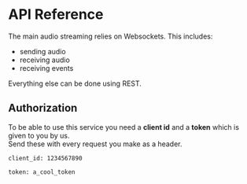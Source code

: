 # API Reference

The main audio streaming relies on Websockets. This includes:
* sending audio
* receiving audio
* receiving events

Everything else can be done using REST.

## Authorization

To be able to use this service you need a **client id** and a **token** which is given to you by us.  
Send these with every request you make as a header.
```
client_id: 1234567890
```
```
token: a_cool_token
```

